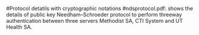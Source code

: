 #Protocol detatils with cryptographic notations
#ndsprotocol.pdf: shows the details of public key Needham–Schroeder protocol to perform threeway authentication between three servers Methodist SA, CTI System and UT Health SA.
